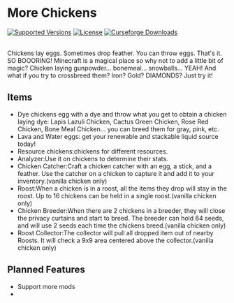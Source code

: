 # More Chickens

<a href="https://www.curseforge.com/minecraft/mc-mods/morechickens"><img src="https://img.shields.io/badge/Available%20for-MC%201.16.5,%201.17.1-c70039" alt="Supported Versions"></a>
<a href="https://github.com/cnlimiter/MoreChickens/blob/master/LICENSE"><img src="https://img.shields.io/github/license/cnlimiter/MoreChickens?style=flat&color=900c3f" alt="License"></a>
<a href="https://www.curseforge.com/minecraft/mc-mods/morechickens"><img src="http://cf.way2muchnoise.eu/morechickens.svg" alt="Curseforge Downloads"></a><br><br>  

Chickens lay eggs. Sometimes drop feather. You can throw eggs. That's it. SO BOOORING! Minecraft is a magical place so why not to add a little bit of magic? Chicken laying gunpowder... bonemeal... snowballs... YEAH! And what if you try to crossbreed them? Iron? Gold? DIAMONDS? Just try it!

## Items
- Dye chickens egg with a dye and throw what you get to obtain a chicken laying dye: Lapis Lazuli Chicken, Cactus Green Chicken, Rose Red Chicken, Bone Meal Chicken... you can breed them for gray, pink, etc.
- Lava and Water eggs: get your renewable and stackable liquid source today!
- Resource chickens:chickens for different resources.
- Analyzer:Use it on chickens to determine their stats.
- Chicken Catcher:Craft a chicken catcher with an egg, a stick, and a feather. Use the catcher on a chicken to capture it and add it to your inventory.(vanilla chicken only)
- Roost:When a chicken is in a roost, all the items they drop will stay in the roost. Up to 16 chickens can be held in a single roost.(vanilla chicken only)
- Chicken Breeder:When there are 2 chickens in a breeder, they will close the privacy curtains and start to breed. The breeder can hold 64 seeds, and will use 2 seeds each time the chickens breed.(vanilla chicken only)
- Roost Collector:The collector will pull all dropped item out of nearby Roosts. It will check a 9x9 area centered above the collector.(vanilla chicken only)

## Planned Features
- Support more mods
- 
